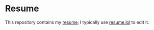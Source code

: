 # Resume

This repository contains my [resume](https://keenanschott.com/portfolio/resume.pdf); I typically use [resume.lol](https://www.resume.lol) to edit it.
